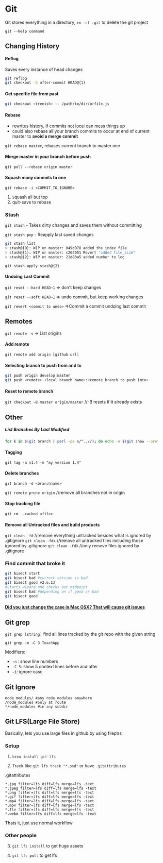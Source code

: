 # Git

Git stores everything in a directory, `rm -rf .git` to delete the git project

`git --help command`

## Changing History

#### Reflog

Saves every instance of head changes

```bash
git reflog
git checkout -b after-commit HEAD@{1}
```

#### Get specific file from past

```bash
git checkout <treeish> -- /path/to/dir/orfile.js
```

#### Rebase

- rewrites history, if commits not local can mess things up
- could also rebase all your branch commits to occur at end of current master to **avoid a merge commit**

`git rebase master`, rebases current branch to master one 

#### Merge master in your branch before push

`git pull --rebase origin master`

#### Squash many commits to one

`git rebase -i <COMMIT_TO_IGNORE>`

1. `S`quash all but top
2. quit-save to rebase

### Stash

`git stash` - Takes dirty changes and saves them without committing

`git stash pop` - Reapply last saved changes

```bash
git stash list
> stash@{0}: WIP on master: 049d078 added the index file
> stash@{1}: WIP on master: c264051 Revert "added file_size"
> stash@{2}: WIP on master: 21d80a5 added number to log
```

`git stash apply stash@{2}` 

#### Undoing Last Commit

`git reset --hard HEAD~1` => don't keep changes

`git reset --soft HEAD~1` => undo commit, but keep working changes

`git revert <commit to undo>` =>Commit a commit undoing last commit

## Remotes

`git remote -v`  => List origins

#### Add remote

`git remote add origin [github url]`

#### Selecting branch to push from and to

```bash
git push origin develop:master
git push <remote> <local branch name>:<remote branch to push into>
```

#### Reset to remote branch

`git checkout -B master origin/master` //-B resets if it already exists

## Other

##### List Branches By Last Modified

```bash
for k in $(git branch | perl -pe s/^..//); do echo -e $(git show --pretty=format:"%Cgreen%ci %Cblue%cr%Creset" $k -- | head -n 1)\\t$k; done | sort -r
```

#### Tagging

`git tag -a v1.4 -m "my version 1.4"`

#### Delete branches

`git branch -d <branchname>` 

`git remote prune origin`  //remove all branches not in origin

#### Stop tracking file

`git rm --cached <file>`

#### Remove all Untracked files and build products

`git clean -fd` //remove everything untracked besides what is  ignored by .gitignore
`git clean -fdx` //remove all untracked files including those ignored by .gitignore
`git clean -fdX` //only remove files ignored by .gitignore

### Find commit that broke it

```bash
git bisect start
git bisect bad #current version is bad
git bisect good v2.6.13
#Starts wizard and checks out midpoint
git bisect bad #depending on if good or bad
git bisect good
```

#### [Did you just change the case in Mac OSX? That will cause git issues](https://stackoverflow.com/questions/13805750/git-fails-to-detect-renaming)

## Git grep

`git grep [string]` find all lines tracked by the git repo with the given string

`git grep -n -C 3 TeachApp` 

Modifiers:

- `-n` : show line numbers
- `-C 5`: show 5 context lines before and after 
- `-i`: ignore case

## Git Ignore

```
node_modules/ #any node_modules anywhere
/node_modules #only at route
*/node_modules #in any subdir
```

## Git LFS(Large File Store)

Basically, lets you use large files in github by using fileptrs

### Setup

1) `brew install git-lfs`

2) Track like `git lfs track "*.psd"` or have `.gitattributes`

.gitattributes

```
*.jpg filter=lfs diff=lfs merge=lfs -text
*.jpeg filter=lfs diff=lfs merge=lfs -text
*.png filter=lfs diff=lfs merge=lfs -text
*.gif filter=lfs diff=lfs merge=lfs -text
*.mp4 filter=lfs diff=lfs merge=lfs -text
*.mov filter=lfs diff=lfs merge=lfs -text
*.flv filter=lfs diff=lfs merge=lfs -text
*.webm filter=lfs diff=lfs merge=lfs -text
```

Thats it, just use normal workflow 

### Other people

3) `git lfs install` to get huge assets

4) `git lfs pull` to get lfs

